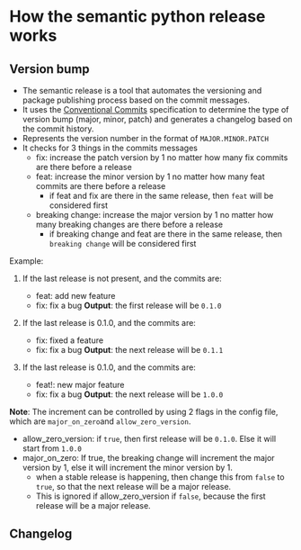 
# How the semantic python release works

## Version bump

- The semantic release is a tool that automates the versioning and package publishing process based on the commit messages.
- It uses the [Conventional Commits](https://www.conventionalcommits.org/en/v1.0.0/) specification to determine the type of version bump (major, minor, patch) and generates a changelog based on the commit history.
- Represents the version number in the format of `MAJOR.MINOR.PATCH`
- It checks for 3 things in the commits messages
  - fix: increase the patch version by 1 no matter how many fix commits are there before a release
  - feat: increase the minor version by 1 no matter how many feat commits are there before a release
    - if feat and fix are there in the same release, then ```feat``` will be considered first
  - breaking change: increase the major version by 1 no matter how many breaking changes are there before a release
    - if breaking change and feat are there in the same release, then ```breaking change``` will be considered first

Example:

1) If the last release is not present, and the commits are:
   - feat: add new feature
   - fix: fix a bug
    **Output**: the first release will be ```0.1.0```

2) If the last release is 0.1.0, and the commits are:
   - fix: fixed a feature
   - fix: fix a bug
    **Output**: the next release will be ```0.1.1```

3) If the last release is 0.1.0, and the commits are:
   - feat!: new major feature
   - fix: fix a bug
    **Output**: the next release will be ```1.0.0```

**Note**: The increment can be controlled by using 2 flags in the config file, which are ```major_on_zero```and ```allow_zero_version```.
- allow_zero_version: if ```true```, then first release will be ```0.1.0```. Else it will start from ```1.0.0```
- major_on_zero: If true, the breaking change will increment the major version by 1, else it will increment the minor version by 1.
  - when a stable release is happening, then change this from ```false``` to ```true```, so that the next release will be a major release.
  - This is ignored if allow_zero_version if ```false```, because the first release will be a major release.

## Changelog

